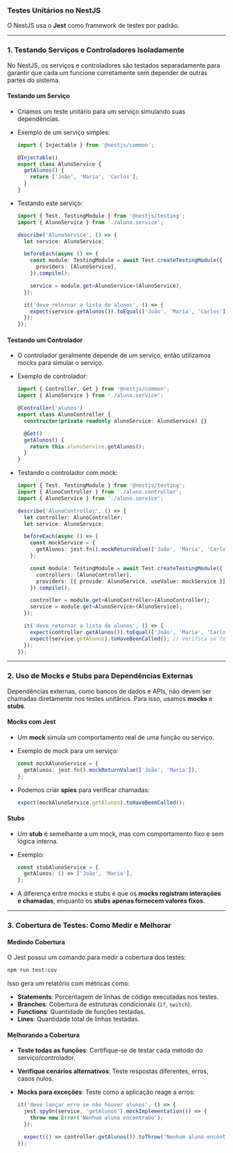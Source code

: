 ### Testes Unitários no NestJS

O NestJS usa o **Jest** como framework de testes por padrão.

---

### 1. Testando Serviços e Controladores Isoladamente

No NestJS, os serviços e controladores são testados separadamente para garantir que cada um funcione corretamente sem depender de outras partes do sistema.

#### **Testando um Serviço**
- Criamos um teste unitário para um serviço simulando suas dependências.
- Exemplo de um serviço simples:

  ```typescript
  import { Injectable } from '@nestjs/common';

  @Injectable()
  export class AlunoService {
    getAlunos() {
      return ['João', 'Maria', 'Carlos'];
    }
  }
  ```

- Testando este serviço:

  ```typescript
  import { Test, TestingModule } from '@nestjs/testing';
  import { AlunoService } from './aluno.service';

  describe('AlunoService', () => {
    let service: AlunoService;

    beforeEach(async () => {
      const module: TestingModule = await Test.createTestingModule({
        providers: [AlunoService],
      }).compile();

      service = module.get<AlunoService>(AlunoService);
    });

    it('deve retornar a lista de alunos', () => {
      expect(service.getAlunos()).toEqual(['João', 'Maria', 'Carlos']);
    });
  });
  ```

#### **Testando um Controlador**
- O controlador geralmente depende de um serviço, então utilizamos mocks para simular o serviço.
- Exemplo de controlador:

  ```typescript
  import { Controller, Get } from '@nestjs/common';
  import { AlunoService } from './aluno.service';

  @Controller('alunos')
  export class AlunoController {
    constructor(private readonly alunoService: AlunoService) {}

    @Get()
    getAlunos() {
      return this.alunoService.getAlunos();
    }
  }
  ```

- Testando o controlador com mock:

  ```typescript
  import { Test, TestingModule } from '@nestjs/testing';
  import { AlunoController } from './aluno.controller';
  import { AlunoService } from './aluno.service';

  describe('AlunoController', () => {
    let controller: AlunoController;
    let service: AlunoService;

    beforeEach(async () => {
      const mockService = {
        getAlunos: jest.fn().mockReturnValue(['João', 'Maria', 'Carlos']),
      };

      const module: TestingModule = await Test.createTestingModule({
        controllers: [AlunoController],
        providers: [{ provide: AlunoService, useValue: mockService }],
      }).compile();

      controller = module.get<AlunoController>(AlunoController);
      service = module.get<AlunoService>(AlunoService);
    });

    it('deve retornar a lista de alunos', () => {
      expect(controller.getAlunos()).toEqual(['João', 'Maria', 'Carlos']);
      expect(service.getAlunos).toHaveBeenCalled(); // Verifica se foi chamado
    });
  });
  ```

---

### 2. Uso de Mocks e Stubs para Dependências Externas

Dependências externas, como bancos de dados e APIs, não devem ser chamadas diretamente nos testes unitários. Para isso, usamos **mocks** e **stubs**.

#### **Mocks com Jest**
- Um **mock** simula um comportamento real de uma função ou serviço.
- Exemplo de mock para um serviço:

  ```typescript
  const mockAlunoService = {
    getAlunos: jest.fn().mockReturnValue(['João', 'Maria']),
  };
  ```

- Podemos criar **spies** para verificar chamadas:
  ```typescript
  expect(mockAlunoService.getAlunos).toHaveBeenCalled();
  ```

#### **Stubs**
- Um **stub** é semelhante a um mock, mas com comportamento fixo e sem lógica interna.
- Exemplo:
  ```typescript
  const stubAlunoService = {
    getAlunos: () => ['João', 'Maria'],
  };
  ```

- A diferença entre mocks e stubs é que os **mocks registram interações e chamadas**, enquanto os **stubs apenas fornecem valores fixos**.

---

### 3. Cobertura de Testes: Como Medir e Melhorar

#### **Medindo Cobertura**
O Jest possui um comando para medir a cobertura dos testes:

```sh
npm run test:cov
```

Isso gera um relatório com métricas como:
- **Statements**: Porcentagem de linhas de código executadas nos testes.
- **Branches**: Cobertura de estruturas condicionais (`if`, `switch`).
- **Functions**: Quantidade de funções testadas.
- **Lines**: Quantidade total de linhas testadas.

#### **Melhorando a Cobertura**
- **Teste todas as funções**: Certifique-se de testar cada método do serviço/controlador.
- **Verifique cenários alternativos**: Teste respostas diferentes, erros, casos nulos.
- **Mocks para exceções**: Teste como a aplicação reage a erros:

  ```typescript
  it('deve lançar erro se não houver alunos', () => {
    jest.spyOn(service, 'getAlunos').mockImplementation(() => {
      throw new Error('Nenhum aluno encontrado');
    });

    expect(() => controller.getAlunos()).toThrow('Nenhum aluno encontrado');
  });
  ```